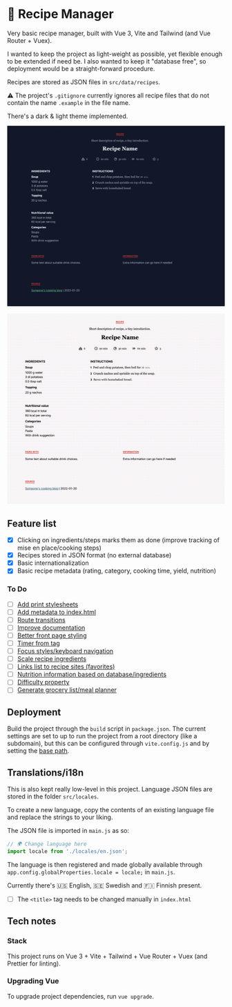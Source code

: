 # 🥐 Recipe Manager
Very basic recipe manager, built with Vue 3, Vite and Tailwind (and Vue Router + Vuex).

I wanted to keep the project as light-weight as possible, yet flexible enough to be extended if need be. I also wanted to keep it "database free", so deployment would be a straight-forward procedure.

Recipes are stored as JSON files in `src/data/recipes`.

⚠️ The project's `.gitignore` currently ignores all recipe files that do not contain the name `.example` in the file name.

There's a dark & light theme implemented.

![Screenshot of recipe manager with dark theme](public/recipe-manager-screenshot.png)

![Screenshot of recipe manager with light theme](public/recipe-manager-screenshot_light-theme.png)

## Feature list
- [x] Clicking on ingredients/steps marks them as done (improve tracking of mise en place/cooking steps)
- [x] Recipes stored in JSON format (no external database)
- [x] Basic internationalization
- [x] Basic recipe metadata (rating, category, cooking time, yield, nutrition)

### To Do
- [ ] [Add print stylesheets](https://github.com/postmodernistx/recipe-manager/issues/22)
- [ ] [Add metadata to index.html](https://github.com/postmodernistx/recipe-manager/issues/21)
- [ ] [Route transitions](https://github.com/postmodernistx/recipe-manager/issues/20)
- [ ] [Improve documentation](https://github.com/postmodernistx/recipe-manager/issues/19)
- [ ] [Better front page styling](https://github.com/postmodernistx/recipe-manager/issues/18)
- [ ] [Timer from <time> tag](https://github.com/postmodernistx/recipe-manager/issues/6)
- [ ] [Focus styles/keyboard navigation](https://github.com/postmodernistx/recipe-manager/issues/5)
- [ ] [Scale recipe ingredients](https://github.com/postmodernistx/recipe-manager/issues/4)
- [ ] [Links list to recipe sites (favorites)](https://github.com/postmodernistx/recipe-manager/issues/9)
- [ ] [Nutrition information based on database/ingredients](https://github.com/postmodernistx/recipe-manager/issues/1)
- [ ] [Difficulty property](https://github.com/postmodernistx/recipe-manager/issues/11)
- [ ] [Generate grocery list/meal planner](https://github.com/postmodernistx/recipe-manager/issues/12)

## Deployment
Build the project through the `build` script in `package.json`. The current settings are set to up to run the project from a root directory (like a subdomain), but this can be configured through `vite.config.js` and by setting the [base path](https://vitejs.dev/guide/build.html#public-base-path).

## Translations/i18n
This is also kept really low-level in this project. Language JSON files are stored in the folder `src/locales`.

To create a new language, copy the contents of an existing language file and replace the strings to your liking.

The JSON file is imported in `main.js` as so:
```javascript
// 🌍 Change language here
import locale from './locales/en.json';
```

The language is then registered and made globally available through `app.config.globalProperties.locale = locale;` in `main.js`.

Currently there's 🇺🇸 English, 🇸🇪 Swedish and 🇫🇮 Finnish present.

- [ ] The `<title>` tag needs to be changed manually in `index.html`

## Tech notes
### Stack
This project runs on Vue 3 + Vite + Tailwind + Vue Router + Vuex (and Prettier for linting).

### Upgrading Vue
To upgrade project dependencies, run `vue upgrade`.

